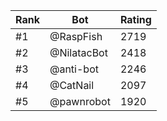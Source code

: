 Rank|Bot|Rating
---|---|---
#1|@RaspFish|2719
#2|@NilatacBot|2418
#3|@anti-bot|2246
#4|@CatNail|2097
#5|@pawnrobot|1920
